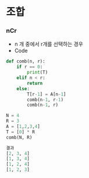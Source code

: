 # 조합

### nCr

- n 개 중에서 r개를 선택하는 경우
- Code

```python
def comb(n, r):
    if r == 0:
        print(T)
    elif n < r:
        return
    else:
        T[r-1] = A[n-1]
        comb(n-1, r-1)
        comb(n-1, r)

N = 4
R = 3
A = [1,2,3,4]
T = [0] * R
comb(N, R)

결과
[2, 3, 4]
[1, 3, 4]
[1, 2, 4]
[1, 2, 3]
```

